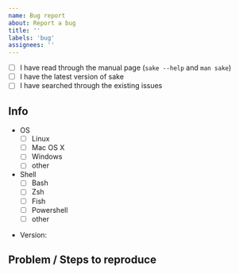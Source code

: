 ```yaml
---
name: Bug report
about: Report a bug
title: ''
labels: 'bug'
assignees: ''
---
```


- [ ] I have read through the manual page (`sake --help` and `man sake`)
- [ ] I have the latest version of sake
- [ ] I have searched through the existing issues

## Info

- OS
  - [ ] Linux
  - [ ] Mac OS X
  - [ ] Windows
  - [ ] other

- Shell
  - [ ] Bash
  - [ ] Zsh
  - [ ] Fish
  - [ ] Powershell
  - [ ] other

<!-- run `sake --version` -->
- Version:

## Problem / Steps to reproduce

<!-- Provide server and task definitions -->

<!-- How do you invoke the `sake` CLI -->
